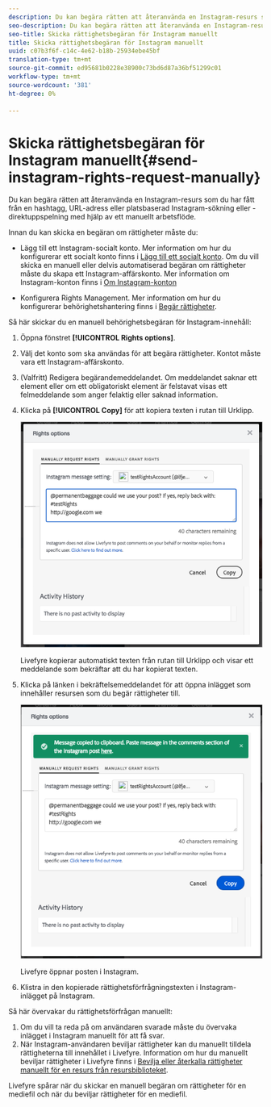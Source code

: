 ```yaml
---
description: Du kan begära rätten att återanvända en Instagram-resurs som du har fått från en hashtagg, URL-adress eller platsbaserad Instagram-sökning eller -direktuppspelning med hjälp av ett manuellt arbetsflöde.
seo-description: Du kan begära rätten att återanvända en Instagram-resurs som du har fått från en hashtagg, URL-adress eller platsbaserad Instagram-sökning eller -direktuppspelning med hjälp av ett manuellt arbetsflöde.
seo-title: Skicka rättighetsbegäran för Instagram manuellt
title: Skicka rättighetsbegäran för Instagram manuellt
uuid: c07b3f6f-c14c-4e62-b18b-25934ebe45bf
translation-type: tm+mt
source-git-commit: ed95681b0228e38900c73bd6d87a36bf51299c01
workflow-type: tm+mt
source-wordcount: '381'
ht-degree: 0%

---
```



# Skicka rättighetsbegäran för Instagram manuellt{#send-instagram-rights-request-manually}

Du kan begära rätten att återanvända en Instagram-resurs som du har fått från en hashtagg, URL-adress eller platsbaserad Instagram-sökning eller -direktuppspelning med hjälp av ett manuellt arbetsflöde.

Innan du kan skicka en begäran om rättigheter måste du:

* Lägg till ett Instagram-socialt konto. Mer information om hur du konfigurerar ett socialt konto finns i [Lägg till ett socialt konto](../c-users-creating-accounts-with-studio-access/t-configure-social-accout-instagram/t-configure-social-accout-instagram.md#t_configure_social_accout_instagram). Om du vill skicka en manuell eller delvis automatiserad begäran om rättigheter måste du skapa ett Instagram-affärskonto. Mer information om Instagram-konton finns i [Om Instagram-konton](../c-users-creating-accounts-with-studio-access/t-configure-social-accout-instagram/c-about-instagram-accounts.md#c_about_instagram_accounts)

* Konfigurera Rights Management. Mer information om hur du konfigurerar behörighetshantering finns i [Begär rättigheter](../c-how-requesting-rights-works/c-how-requesting-rights-works.md).

Så här skickar du en manuell behörighetsbegäran för Instagram-innehåll:

1. Öppna fönstret **[!UICONTROL Rights options]**.
1. Välj det konto som ska användas för att begära rättigheter. Kontot måste vara ett Instagram-affärskonto.
1. (Valfritt) Redigera begärandemeddelandet. Om meddelandet saknar ett element eller om ett obligatoriskt element är felstavat visas ett felmeddelande som anger felaktig eller saknad information.
1. Klicka på **[!UICONTROL Copy]** för att kopiera texten i rutan till Urklipp.

   ![](assets/rr_insta_workaround1.png)

   Livefyre kopierar automatiskt texten från rutan till Urklipp och visar ett meddelande som bekräftar att du har kopierat texten.

1. Klicka på länken i bekräftelsemeddelandet för att öppna inlägget som innehåller resursen som du begär rättigheter till.

   ![](assets/rr_insta_workaround2.png)

   Livefyre öppnar posten i Instagram.

1. Klistra in den kopierade rättighetsförfrågningstexten i Instagram-inlägget på Instagram.

Så här övervakar du rättighetsförfrågan manuellt:

1. Om du vill ta reda på om användaren svarade måste du övervaka inlägget i Instagram manuellt för att få svar.
1. När Instagram-användaren beviljar rättigheter kan du manuellt tilldela rättigheterna till innehållet i Livefyre. Information om hur du manuellt beviljar rättigheter i Livefyre finns i [Bevilja eller återkalla rättigheter manuellt för en resurs från resursbiblioteket](../c-how-requesting-rights-works/t-manually-grant-the-rights-for-one-or-more-assets.md#t_manually_grant_the_rights_for_one_or_more_assets).

Livefyre spårar när du skickar en manuell begäran om rättigheter för en mediefil och när du beviljar rättigheter för en mediefil.
